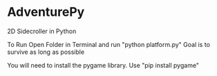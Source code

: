 # AdventurePy
2D Sidecroller in Python

To Run Open Folder in Terminal and run "python platform.py"
Goal is to survive as long as possible

You will need to install the pygame library.
Use "pip install pygame"
